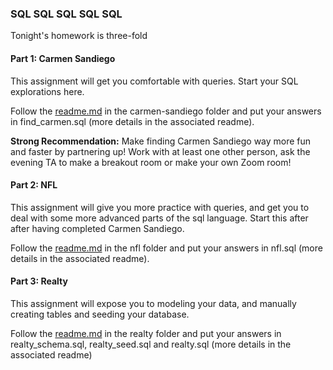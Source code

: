 ### SQL SQL SQL SQL SQL

Tonight's homework is three-fold


#### Part 1: Carmen Sandiego

This assignment will get you comfortable with queries. Start your SQL
explorations here.

Follow the [readme.md](carmen-sandiego/readme.md) in the carmen-sandiego folder and put your answers in find_carmen.sql (more details in the associated readme).

**Strong Recommendation:** Make finding Carmen Sandiego way more fun and faster by partnering up! Work with at least one other person, ask the evening TA to make a breakout room or make your own Zoom room!

#### Part 2: NFL

This assignment will give you more practice with queries, and get
you to deal with some more advanced parts of the sql language. Start this after after having completed Carmen Sandiego.

Follow the [readme.md](nfl/readme.md) in the nfl folder and put your answers in nfl.sql (more details in the associated readme).

#### Part 3: Realty

This assignment will expose you to modeling your data, and manually
creating tables and seeding your database.

Follow the [readme.md](realty/readme.md) in the realty folder and put your answers in realty_schema.sql, realty_seed.sql and realty.sql (more details in the associated readme)
